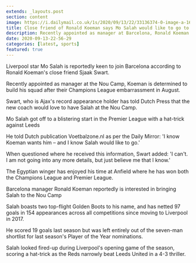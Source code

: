 ```yaml
---
extends: _layouts.post
section: content
image: https://i.dailymail.co.uk/1s/2020/09/13/22/33136374-0-image-a-16_1600033843555.jpg 
title: Close friend of Ronald Koeman says Mo Salah would like to go to Barcelona 
description: Recently appointed as manager at Barcelona, Ronald Koeman is determined to improve his squad following their embarrassment in the Champions League last month. 
date: 2020-09-13-22-56-29 
categories: [latest, sports] 
featured: true 
--- 
```

Liverpool star Mo Salah is reportedly keen to join Barcelona according to Ronald Koeman's close friend Sjaak Swart.

Recently appointed as manager at the Nou Camp, Koeman is determined to build his squad after their Champions League embarrassment in August.

Swart, who is Ajax's record appearance holder has told Dutch Press that the new coach would love to have Salah at the Nou Camp. 

Mo Salah got off to a blistering start in the Premier League with a hat-trick against Leeds

He told Dutch publication Voetbalzone.nl as per the Daily Mirror: 'I know Koeman wants him – and I know Salah would like to go.'

When questioned where he received this information, Swart added: 'I can't. I am not going into any more details, but just believe me that I know.'

The Egyptian winger has enjoyed his time at Anfield where he has won both the Champions League and Premier League. 

Barcelona manager Ronald Koeman reportedly is interested in bringing Salah to the Nou Camp

Salah boasts two top-flight Golden Boots to his name, and has netted 97 goals in 154 appearances across all competitions since moving to Liverpool in 2017.

He scored 19 goals last season but was left entirely out of the seven-man shortlist for last season's Player of the Year nominations.

Salah looked fired-up during Liverpool's opening game of the season, scoring a hat-trick as the Reds narrowly beat Leeds United in a 4-3 thriller. 


